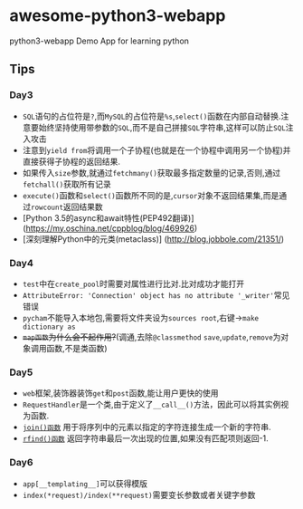 # awesome-python3-webapp
python3-webapp
Demo App for learning python
## Tips
### Day3
- `SQL`语句的占位符是`?`,而`MySQL`的占位符是`%s`,`select()`函数在内部自动替换.注意要始终坚持使用带参数的`SQL`,而不是自己拼接`SQL`字符串,这样可以防止`SQL`注入攻击
- 注意到`yield from`将调用一个子协程(也就是在一个协程中调用另一个协程)并直接获得子协程的返回结果.
- 如果传入`size`参数,就通过`fetchmany()`获取最多指定数量的记录,否则,通过`fetchall()`获取所有记录
- `execute()`函数和`select()`函数所不同的是,`cursor`对象不返回结果集,而是通过`rowcount`返回结果数
- [Python 3.5的async和await特性(PEP492翻译)] (https://my.oschina.net/cppblog/blog/469926)
- [深刻理解Python中的元类(metaclass)] (http://blog.jobbole.com/21351/)

### Day4
- `test`中在`create_pool`时需要对属性进行比对.比对成功才能打开
- ```AttributeError: 'Connection' object has no attribute '_writer'```常见错误
- `pycham`不能导入本地包,需要将文件夹设为`sources root`,右键->`make dictionary as`
- ~~`map函数`为什么会不起作用?~~(调通,去除`@classmethod` `save`,`update`,`remove`为对象调用函数,不是类函数)

### Day5
- `web`框架,装饰器装饰`get`和`post`函数,能让用户更快的使用
- `RequestHandler`是一个类,由于定义了`__call__()`方法，因此可以将其实例视为函数.
- [`join()函数`](./func.md) 用于将序列中的元素以指定的字符连接生成一个新的字符串.
- [`rfind()函数`](./func.md) 返回字符串最后一次出现的位置,如果没有匹配项则返回-1.

### Day6
- `app[__templating__]`可以获得模版
- `index(*request)/index(**request)`需要变长参数或者关键字参数

    
